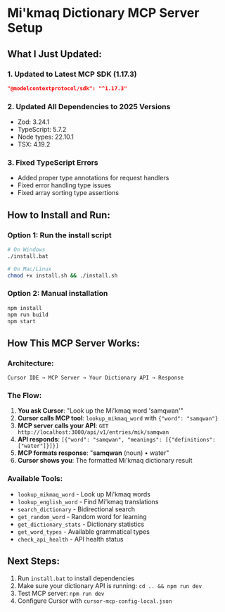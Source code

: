# Mi'kmaq Dictionary MCP Server Setup

## What I Just Updated:

### 1. **Updated to Latest MCP SDK (1.17.3)**
```json
"@modelcontextprotocol/sdk": "^1.17.3"
```

### 2. **Updated All Dependencies to 2025 Versions**
- Zod: 3.24.1
- TypeScript: 5.7.2  
- Node types: 22.10.1
- TSX: 4.19.2

### 3. **Fixed TypeScript Errors**
- Added proper type annotations for request handlers
- Fixed error handling type issues
- Fixed array sorting type assertions

## How to Install and Run:

### Option 1: Run the install script
```bash
# On Windows
./install.bat

# On Mac/Linux  
chmod +x install.sh && ./install.sh
```

### Option 2: Manual installation
```bash
npm install
npm run build
npm start
```

## How This MCP Server Works:

### Architecture:
```
Cursor IDE → MCP Server → Your Dictionary API → Response
```

### The Flow:
1. **You ask Cursor**: "Look up the Mi'kmaq word 'samqwan'"
2. **Cursor calls MCP tool**: `lookup_mikmaq_word` with `{"word": "samqwan"}`  
3. **MCP server calls your API**: `GET http://localhost:3000/api/v1/entries/mik/samqwan`
4. **API responds**: `[{"word": "samqwan", "meanings": [{"definitions": ["water"]}]}]`
5. **MCP formats response**: "**samqwan** (noun) • water"
6. **Cursor shows you**: The formatted Mi'kmaq dictionary result

### Available Tools:
- `lookup_mikmaq_word` - Look up Mi'kmaq words
- `lookup_english_word` - Find Mi'kmaq translations  
- `search_dictionary` - Bidirectional search
- `get_random_word` - Random word for learning
- `get_dictionary_stats` - Dictionary statistics
- `get_word_types` - Available grammatical types
- `check_api_health` - API health status

## Next Steps:
1. Run `install.bat` to install dependencies
2. Make sure your dictionary API is running: `cd .. && npm run dev`
3. Test MCP server: `npm run dev`
4. Configure Cursor with `cursor-mcp-config-local.json`
